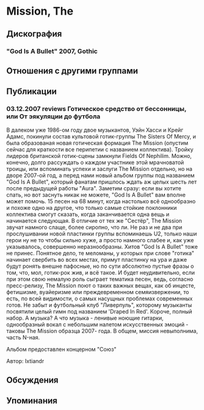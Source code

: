 # Mission, The



## Дискография

### "God Is A Bullet" 2007, Gothic




## Отношения с другими группами


## Публикации

### 03.12.2007 reviews Готическое средство от бессонницы, или От эякуляции до футбола

<P>В далеком уже 1986-ом году двое музыкантов, Уэйн Хасси и Крейг Адамс,&nbsp;покинули состав культовой готик-группы The Sisters Of Mercy, и была образованая новая готическая формация The Mission (опустим сейчас для краткости все перипетии с названием коллектива). Тройку лидеров британской готик-сцены замкнули Fields Of Nephilim. Можно, конечно, долго рассуждать о каждом участнике&nbsp;этой мрачноватой троицы, или вспоминать успехи и заслуги The Mission отдельно, но на дворе 2007-ой год, а перед нами новый альбом группы под названием "God Is A Bullet", который фанатам пришлось ждать аж целых шесть лет после предыдущей работы "Aura". Заметим сразу: если&nbsp;вы хотите спать, но вот заснуть никак не можете, "God Is A Bullet" вам вполне может помочь. 15 песен на 68 минут, когда настолько всё однообразно и похоже одно на другое, что только самые стойкие поклонники коллектива смогут сказать, когда заканчивается одна&nbsp;вещь&nbsp;и начинается следующая. В отличие от тех же "Сестёр", The Mission звучат намного слаще, более сиропно, что ли. Не раз и не два при прослушивании новой пластинки группы вспоминаешь U2, только наши герои ну не то чтобы сильно хуже, а просто намного слабее и, как уже указывалось, совершенно неразнообразны. Хитов "God Is A Bullet" тоже не принес. Понятное дело, те меломаны, у которых при слове "готика" начинает свербить во всех местах, примут пластинку на ура и даже будут ронять внешне пафосные, но по сути абсолютно пустые фразы о том, что, мол, готик-рок жив, и всё такое. И будет неудивительно, если при этом свою немалую роль сыграет тематика песен, ведь, согласно пресс-релизу, The Mission поют о таких важных вещах, как об инцесте, фетишизме, вуайеризме или преждевременном семяизвержении, то есть, по всей видимости, о самых насущных проблемах современных готов. Не забыт и футбольный клуб "Ливерпуль", которому музыканты посвятили целый гимн под названием 'Draped In Red'. Короче, полный набор. А музыка? А что музыка - ленивые ноющие гитарки, однообразный вокал с небольшим налетом искусственных эмоций - таковы The Mission образца 2007- года. В общем, миссия невыполнима, часть N-ная.</P>
<P>Альбом предоставлен концерном "Союз"</P>
Автор: Ixtiandr


## Обсуждения


## Упоминания

